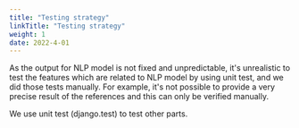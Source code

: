 ```yaml
---
title: "Testing strategy"
linkTitle: "Testing strategy"
weight: 1
date: 2022-4-01
---
```

As the output for NLP model is not fixed and unpredictable, it's unrealistic to test the features which are related to NLP model by using unit test, and we did those tests manually. For example, it's not possible to provide a very precise result of the references and this can only be verified manually.

We use unit test (django.test) to test other parts.

